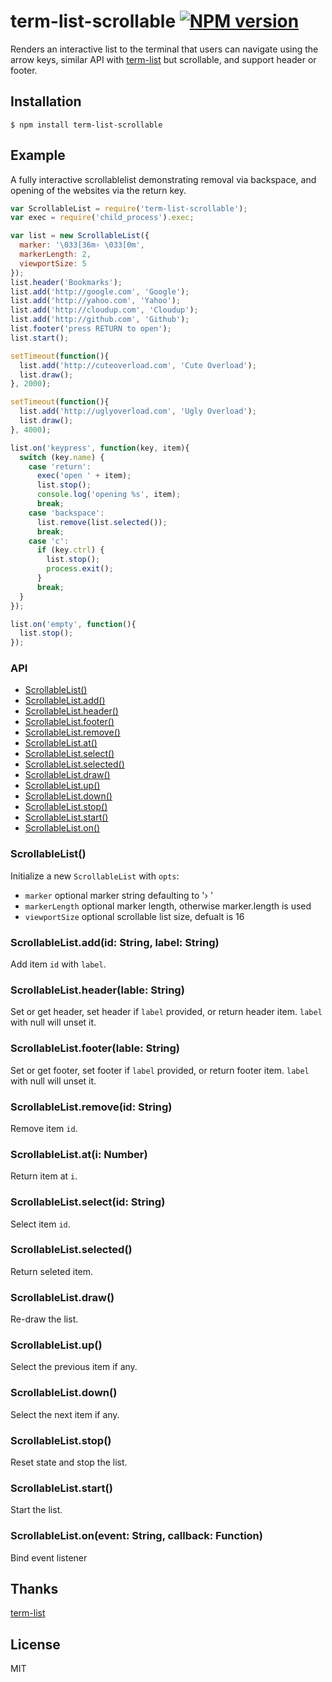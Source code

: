 term-list-scrollable [![NPM version](https://badge.fury.io/js/term-list-scrollable.svg)](http://badge.fury.io/js/term-list-scrollable)
====================

Renders an interactive list to the terminal that users can navigate using the arrow keys, similar API with [term-list](https://github.com/visionmedia/node-term-list) but scrollable, and support header or footer.

## Installation

```
$ npm install term-list-scrollable
```

## Example

A fully interactive scrollablelist demonstrating removal via backspace, and opening of the websites via the return key.

```js
var ScrollableList = require('term-list-scrollable');
var exec = require('child_process').exec;

var list = new ScrollableList({
  marker: '\033[36m› \033[0m',
  markerLength: 2,
  viewportSize: 5
});
list.header('Bookmarks');
list.add('http://google.com', 'Google');
list.add('http://yahoo.com', 'Yahoo');
list.add('http://cloudup.com', 'Cloudup');
list.add('http://github.com', 'Github');
list.footer('press RETURN to open');
list.start();

setTimeout(function(){
  list.add('http://cuteoverload.com', 'Cute Overload');
  list.draw();
}, 2000);

setTimeout(function(){
  list.add('http://uglyoverload.com', 'Ugly Overload');
  list.draw();
}, 4000);

list.on('keypress', function(key, item){
  switch (key.name) {
    case 'return':
      exec('open ' + item);
      list.stop();
      console.log('opening %s', item);
      break;
    case 'backspace':
      list.remove(list.selected());
      break;
    case 'c':
      if (key.ctrl) {
        list.stop();
        process.exit();
      }
      break;
  }
});

list.on('empty', function(){
  list.stop();
});
```

### API

- [ScrollableList()](#scrollablelist)
- [ScrollableList.add()](#scrollablelistaddidstring-lablestring)
- [ScrollableList.header()](#scrollablelistheaderlable-string)
- [ScrollableList.footer()](#scrollablelistfooterlable-string)
- [ScrollableList.remove()](#scrollablelistremove)
- [ScrollableList.at()](#scrollablelistati-number)
- [ScrollableList.select()](#scrollablelistselectid-string)
- [ScrollableList.selected()](#scrollablelistselected)
- [ScrollableList.draw()](#scrollablelistdraw)
- [ScrollableList.up()](#scrollablelistup)
- [ScrollableList.down()](#scrollablelistdown)
- [ScrollableList.stop()](#scrollableliststop)
- [ScrollableList.start()](#scrollableliststart)
- [ScrollableList.on()](#scrollablelistonevent-string-callback-function)

### ScrollableList()

Initialize a new `ScrollableList` with `opts`:

- `marker` optional marker string defaulting to '› '
- `markerLength` optional marker length, otherwise marker.length is used
- `viewportSize` optional scrollable list size, defualt is 16

### ScrollableList.add(id: String, label: String)

Add item `id` with `label`.

### ScrollableList.header(lable: String)

Set or get header, set header if `label` provided, or return header item. `label` with null will unset it.

### ScrollableList.footer(lable: String)

Set or get footer, set footer if `label` provided, or return footer item. `label` with null will unset it.

### ScrollableList.remove(id: String)

Remove item `id`.

### ScrollableList.at(i: Number)

Return item at `i`.

### ScrollableList.select(id: String)

Select item `id`.

### ScrollableList.selected()

Return seleted item.

### ScrollableList.draw()

Re-draw the list.

### ScrollableList.up()

Select the previous item if any.

### ScrollableList.down()

Select the next item if any.

### ScrollableList.stop()

 Reset state and stop the list.

### ScrollableList.start()

Start the list.

### ScrollableList.on(event: String, callback: Function)

Bind event listener

## Thanks

[term-list](https://github.com/visionmedia/node-term-list)

## License

MIT
